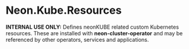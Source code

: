 ﻿Neon.Kube.Resources
===================

**INTERNAL USE ONLY:** Defines neonKUBE related custom Kubernetes resources.  These are installed
with **neon-cluster-operator** and may be referenced by other operators, services and applications.
